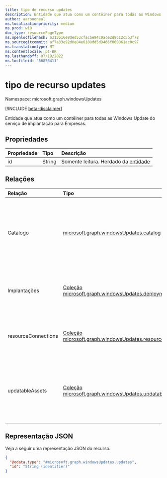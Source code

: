 ```yaml
---
title: tipo de recurso updates
description: Entidade que atua como um contêiner para todas as Windows Update do serviço de implantação para Empresas.
author: aarononeal
ms.localizationpriority: medium
ms.prod: w10
doc_type: resourcePageType
ms.openlocfilehash: a315516e8ded53cfacbe94c0ace2d9c12c5b3f78
ms.sourcegitcommit: af7a33e92d0e84e6108dd5d9466f869061ac0c97
ms.translationtype: MT
ms.contentlocale: pt-BR
ms.lasthandoff: 07/19/2022
ms.locfileid: "66856411"
---
```

# <a name="updates-resource-type"></a>tipo de recurso updates

Namespace: microsoft.graph.windowsUpdates

[!INCLUDE [beta-disclaimer](../../includes/beta-disclaimer.md)]

Entidade que atua como um contêiner para todas as Windows Update do serviço de implantação para Empresas.

## <a name="properties"></a>Propriedades
|Propriedade|Tipo|Descrição|
|:---|:---|:---|
|id|String|Somente leitura. Herdado da [entidade](../resources/entity.md)|

## <a name="relationships"></a>Relações
|Relação|Tipo|Descrição|
|:---|:---|:---|
|Catálogo|[microsoft.graph.windowsUpdates.catalog](../resources/windowsupdates-catalog.md)|Catálogo de conteúdo que pode ser aprovado para implantação pelo serviço de implantação. Somente leitura.|
|Implantações|[Coleção microsoft.graph.windowsUpdates.deployment](../resources/windowsupdates-deployment.md)|Implantações criadas usando o serviço de implantação. Somente leitura.|
|resourceConnections|[Coleção microsoft.graph.windowsUpdates.resourceConnection](../resources/windowsupdates-resourceconnection.md)|Conexões de serviço com recursos externos, como workspaces de análise.|
|updatableAssets|[Coleção microsoft.graph.windowsUpdates.updatableAsset](../resources/windowsupdates-updatableasset.md)|Ativos registrados com o serviço de implantação que podem receber atualizações. Somente leitura.|

## <a name="json-representation"></a>Representação JSON
Veja a seguir uma representação JSON do recurso.
<!-- {
  "blockType": "resource",
  "keyProperty": "id",
  "@odata.type": "microsoft.graph.windowsUpdates.updates",
  "baseType": "microsoft.graph.entity",
  "openType": false
}
-->
``` json
{
  "@odata.type": "#microsoft.graph.windowsUpdates.updates",
  "id": "String (identifier)"
}
```

